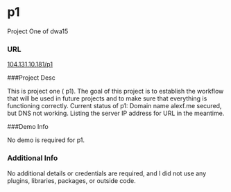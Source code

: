 # p1 

Project One of dwa15


### URL

[104.131.10.181/p1](http://104.131.10.181/p1)

###Project Desc

This is project one ( p1). The goal of this project is to establish the workflow that will be used in future projects and to make sure that everything is functioning correctly. Current status of p1: Domain name alexf.me secured, but DNS not working. Listing the server IP address for URL in the meantime.

###Demo Info

No demo is required for p1.

### Additional Info

No additional details or credentials are required, and I did not use any plugins, libraries, packages, or outside code.
